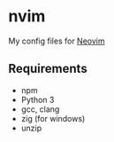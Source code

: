 # nvim

My config files for [Neovim](https://github.com/neovim/neovim)

## Requirements

- npm
- Python 3
- gcc, clang
- zig (for windows)
- unzip

